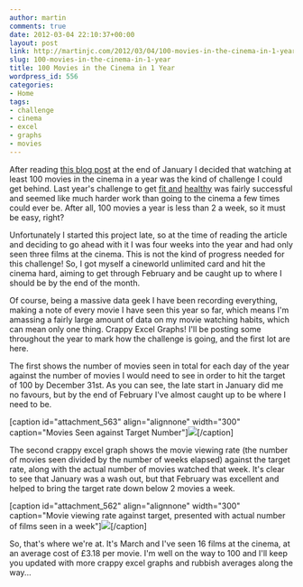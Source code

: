 ```yaml
---
author: martin
comments: true
date: 2012-03-04 22:10:37+00:00
layout: post
link: http://martinjc.com/2012/03/04/100-movies-in-the-cinema-in-1-year/
slug: 100-movies-in-the-cinema-in-1-year
title: 100 Movies in the Cinema in 1 Year
wordpress_id: 556
categories:
- Home
tags:
- challenge
- cinema
- excel
- graphs
- movies
---
```


After reading [this blog post](http://movieevangelist.wordpress.com/2012/01/23/why-you-should-see-100-films-in-a-cinema-this-year/) at the end of January I decided that watching at least 100 movies in the cinema in a year was the kind of challenge I could get behind. Last year's challenge to get [fit ](http://martinjc.com/2011/06/05/losing-weight-in-2011/)[and](http://martinjc.com/2011/06/07/reviewmfp/) [healthy](http://martinjc.com/2011/06/08/librereview/) was fairly successful and seemed like much harder work than going to the cinema a few times could ever be. After all, 100 movies a year is less than 2 a week, so it must be easy, right?

Unfortunately I started this project late, so at the time of reading the article and deciding to go ahead with it I was four weeks into the year and had only seen three films at the cinema. This is not the kind of progress needed for this challenge! So, I got myself a cineworld unlimited card and hit the cinema hard, aiming to get through February and be caught up to where I should be by the end of the month.

Of course, being a massive data geek I have been recording everything, making a note of every movie I have seen this year so far, which means I'm amassing a fairly large amount of data on my movie watching habits, which can mean only one thing. Crappy Excel Graphs! I'll be posting some throughout the year to mark how the challenge is going, and the first lot are here.

The first shows the number of movies seen in total for each day of the year against the number of movies I would need to see in order to hit the target of 100 by December 31st. As you can see, the late start in January did me no favours, but by the end of February I've almost caught up to be where I need to be.

[caption id="attachment_563" align="alignnone" width="300" caption="Movies Seen against Target Number"][![](http://martinjc.com/wp-content/uploads/2012/03/rate-300x211.png)](http://martinjc.com/wp-content/uploads/2012/03/rate.png)[/caption]

The second crappy excel graph shows the movie viewing rate (the number of movies seen divided by the number of weeks elapsed) against the target rate, along with the actual number of movies watched that week. It's clear to see that January was a wash out, but that February was excellent and helped to bring the target rate down below 2 movies a week.

[caption id="attachment_562" align="alignnone" width="300" caption="Movie viewing rate against target, presented with actual number of films seen in a week"][![](http://martinjc.com/wp-content/uploads/2012/03/ratetodate1-300x211.png)](http://martinjc.com/wp-content/uploads/2012/03/ratetodate1.png)[/caption]

So, that's where we're at. It's March and I've seen 16 films at the cinema, at an average cost of £3.18 per movie. I'm well on the way to 100 and I'll keep you updated with more crappy excel graphs and rubbish averages along the way...
